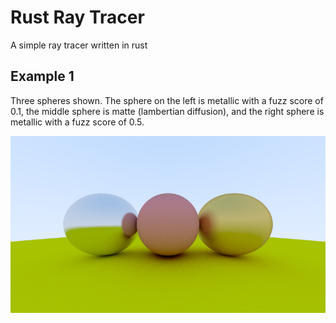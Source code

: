 # Rust Ray Tracer
A simple ray tracer written in rust

## Example 1
Three spheres shown. The sphere on the left is metallic with a fuzz score of 0.1, the middle sphere is matte (lambertian diffusion), and the right sphere is metallic with a fuzz score of 0.5.
<p align="center">
  <img src="https://github.com/EricFalkenberg/rust-ray-tracer/blob/master/examples/1.jpg"/>
</p>
